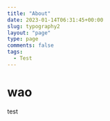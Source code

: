 ```yaml
---
title: "About"
date: 2023-01-14T06:31:45+00:00
slug: typography2
layout: "page"
type: page
comments: false
tags:
  - Test
---
```


# wao
test
